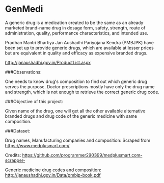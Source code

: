 # GenMedi

A generic drug is a medication created to be the same as an already marketed brand-name drug in dosage form, safety, strength, route of administration, quality, performance characteristics, and intended use.

Pradhan Mantri Bhartiya Jan Aushadhi Pariyojana Kendra (PMBJPK) have been set up to provide generic drugs, which are available at lesser prices but are equivalent in quality and efficacy as expensive branded drugs. 

http://janaushadhi.gov.in/ProductList.aspx 

###Observations:

One needs to know drug's composition to find out which generic drug serves the purpose.
Doctor prescriptions mostly have only the drug name and strength, which is not enough to retrieve the correct generic drug code.

###Objective of this project:

Given name of the drug, one will get all the other available alternative branded drugs and drug code of the generic medicine  with same composition.

###Dataset:

Drug names, Manufacturing companies and composition: Scraped from https://www.medplusmart.com/

Credits: https://github.com/programmer290399/medplusmart.com-scrapper-


Generic medicine drug codes and composition:  http://janaushadhi.gov.in/Data/pmbjp-book.pdf
